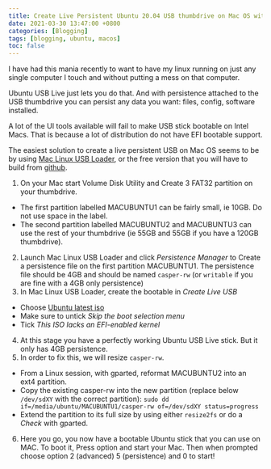 ```yaml
---
title: Create Live Persistent Ubuntu 20.04 USB thumbdrive on Mac OS with Mac Linux USB Loader
date: 2021-03-30 13:47:00 +0800
categories: [Blogging]
tags: [blogging, ubuntu, macos]
toc: false
---
```

I have had this mania recently to want to have my linux running on just any single computer I touch and without putting a mess on that computer.

Ubuntu USB Live just lets you do that. And with persistence attached to the USB thumbdrive you can persist any data you want: files, config, software installed.

<!--more-->
A lot of the UI tools available will fail to make USB stick bootable on Intel Macs. That is because a lot of distribution do not have EFI bootable support.

The easiest solution to create a live persistent USB on Mac OS seems to be by using [Mac Linux USB Loader](https://www.sevenbits.io/mlul/), or the free version that you will have to build from [github](https://github.com/SevenBits/Mac-Linux-USB-Loader).

1. On your Mac start Volume Disk Utility and Create 3 FAT32 partition on your thumbdrive.
* The first partition labelled MACUBUNTU1 can be fairly small, ie 10GB. Do not use space in the label.
* The second partition labelled MACUBUNTU2 and MACUBUNTU3 can use the rest of your thumbdrive (ie 55GB and 55GB if you have a 120GB thumbdrive).
2. Launch Mac Linux USB Loader and click *Persistence Manager* to Create a persistence file on the first partition MACUBUNTU1. The persistence file should be 4GB and should be named `casper-rw` (or `writable` if you are fine with a 4GB only persistence) 
3. In Mac Linux USB Loader, create the bootable in *Create Live USB*
* Choose [Ubuntu latest iso](https://ubuntu.com/download/desktop)
* Make sure to untick *Skip the boot selection menu*
* Tick *This ISO lacks an EFI-enabled kernel*
4. At this stage you have a perfectly working Ubuntu USB Live stick. But it only has 4GB persistence.
5. In order to fix this, we will resize `casper-rw`.
* From a Linux session, with gparted, reformat MACUBUNTU2 into an ext4 partition.
* Copy the existing casper-rw into the new partition (replace below `/dev/sdXY` with the correct partition):
`sudo dd if=/media/ubuntu/MACUBUNTU1/casper-rw of=/dev/sdXY status=progress`
* Extend the partition to its full size by using either `resize2fs` or do a *Check* with gparted.
6. Here you go, you now have a bootable Ubuntu stick that you can use on MAC.
To boot it, Press option and start your Mac. Then when prompted choose option 2 (advanced) 5 (persistence) and 0 to start! 
